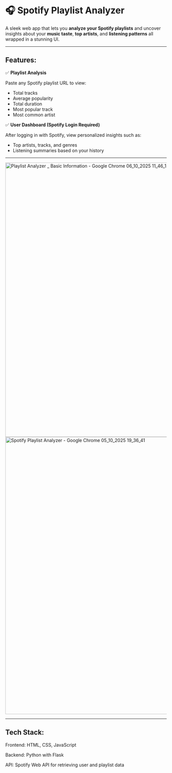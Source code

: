 
# 🎧 Spotify Playlist Analyzer

A sleek web app that lets you **analyze your Spotify playlists** and uncover insights about your **music taste**, **top artists**, and **listening patterns**  all wrapped in a stunning UI.

---

## Features:

✅ **Playlist Analysis**  

Paste any Spotify playlist URL to view:
- Total tracks  
- Average popularity  
- Total duration  
- Most popular track  
- Most common artist  




✅ **User Dashboard (Spotify Login Required)**  

After logging in with Spotify, view personalized insights such as:
- Top artists, tracks, and genres  
- Listening summaries based on your history   



---
<img width="1920" height="853" alt="Playlist Analyzer _ Basic Information - Google Chrome 06_10_2025 11_46_14" src="https://github.com/user-attachments/assets/ff2395f7-833b-440d-947d-a1eea853db45" />


<img width="1920" height="862" alt="Spotify Playlist Analyzer - Google Chrome 05_10_2025 19_36_41" src="https://github.com/user-attachments/assets/11f85bf3-572e-44bc-9226-d6b59690a155" />

---

## Tech Stack:

Frontend: HTML, CSS, JavaScript

Backend: Python with Flask

API: Spotify Web API for retrieving user and playlist data

